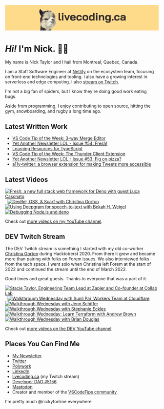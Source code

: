 <a href="https://livecoding.ca" title="livecoding.ca, my Twitch stream"><img src="livecodingdotca-banner.png" alt="An alpaca grinning with the words livecoding.ca beside them" /></a>

# <em>Hi!</em> I'm Nick. 👋🏻

My name is Nick Taylor and I hail from Montreal, Quebec, Canada.

I am a Staff Software Engineer at [Netlify](https://netlify.com/) on the ecosystem team, focusing on front-end technologies and tooling. I also have a growing interest in serverless and edge computing. I also [stream on Twitch](https://livecoding.ca/).

I'm not a big fan of spiders, but I know they're doing good work eating bugs.

Aside from programming, I enjoy contributing to open source, hitting the gym, snowboarding, and rugby a long time ago.

## Latest Written Work

<!-- BLOG-POST-LIST:START -->
- [VS Code Tip of the Week: 3-way Merge Editor](https://community.vscodetips.com/nickytonline/vs-code-tip-of-the-week-3-way-merge-editor-31la)
- [Yet Another Newsletter LOL - Issue #54: Fresh!](https://www.getrevue.co/profile/nickytonline/issues/yet-another-newsletter-lol-issue-54-fresh-1244106)
- [Learning Resources for TypeScript](https://www.iamdeveloper.com/posts/learning-resources-for-typescript-4g1n/)
- [VS Code Tip of the Week: The Thunder Client Extension](https://community.vscodetips.com/nickytonline/vs-code-tip-of-the-week-the-thunder-client-extension-1k3p)
- [Yet Another Newsletter LOL - Issue #53: Fig on pizza?](https://www.getrevue.co/profile/nickytonline/issues/yet-another-newsletter-lol-issue-53-fig-on-pizza-1241798)
- [a11y-twitter: a browser extension for making Tweets more accessible](https://www.iamdeveloper.com/posts/a11y-twitter-a-browser-extension-for-making-twitter-more-accessible-17kg/)
<!-- BLOG-POST-LIST:END -->

## Latest Videos

<!-- VIDEO-LIST:START --><div><a href="https://www.youtube.com/watch?v=nBrcmlrekV4" title="Fresh: a new full stack web framework for Deno with guest Luca Casonato"><img src="https://i3.ytimg.com/vi/nBrcmlrekV4/hqdefault.jpg" alt="Fresh: a new full stack web framework for Deno with guest Luca Casonato" width="360" height="270" /></a>&nbsp;&nbsp;<a href="https://www.youtube.com/watch?v=7N--Ias4p_k" title="DevRel, OSS, & Scarf with Christina Gorton"><img src="https://i4.ytimg.com/vi/7N--Ias4p_k/hqdefault.jpg" alt="DevRel, OSS, & Scarf with Christina Gorton" width="360" height="270" /></a>&nbsp;&nbsp;<a href="https://www.youtube.com/watch?v=tHe2yBLh_Hc" title="Using Deepgram for speech-to-text with Bekah H. Weigel"><img src="https://i1.ytimg.com/vi/tHe2yBLh_Hc/hqdefault.jpg" alt="Using Deepgram for speech-to-text with Bekah H. Weigel" width="360" height="270" /></a>&nbsp;&nbsp;<a href="https://www.youtube.com/watch?v=7dKkcJ6cTpA" title="Debugging Node.js and deno"><img src="https://i4.ytimg.com/vi/7dKkcJ6cTpA/hqdefault.jpg" alt="Debugging Node.js and deno" width="360" height="270" /></a>&nbsp;&nbsp;</div><!-- VIDEO-LIST:END -->

Check out [more videos on my YouTube channel](http://youtube.iamdeveloper.com/).

## DEV Twitch Stream

The DEV Twitch stream is something I started with my old co-worker [Christina Gorton](https://twitter.com/coffeecraftcode) during Hacktoberst 2020. From there it grew and became more than pairing with folks on Forem issues. We also interviewed folks from the tech space. I went solo when Christina left Forem at the start of 2022 and continued the stream until the end of March 2022.

Good times and great guests. Thanks to everyone that was a part of it.

<div>
  <a
    href="https://www.youtube.com/watch?v=cmooRSV4sr8"
    title="Stacie Taylor, Engineering Team Lead at Zapier and Co-founder at Collab Lab"
    ><img
      src="https://i4.ytimg.com/vi/cmooRSV4sr8/hqdefault.jpg"
      alt="Stacie Taylor, Engineering Team Lead at Zapier and Co-founder at Collab Lab"
      width="360"
      height="270" /></a
  >&nbsp;&nbsp;<a
    href="https://www.youtube.com/watch?v=zMEvgvSrPuo"
    title="Walkthrough Wednesday with Sunil Pai, Workers Team at Cloudflare"
    ><img
      src="https://i3.ytimg.com/vi/zMEvgvSrPuo/hqdefault.jpg"
      alt="Walkthrough Wednesday with Sunil Pai, Workers Team at Cloudflare"
      width="360"
      height="270" /></a
  >&nbsp;&nbsp;<a
    href="https://www.youtube.com/watch?v=MWkJFsC9jZo"
    title="Walkthrough Wednesday with Jenn Schiffer"
    ><img
      src="https://i2.ytimg.com/vi/MWkJFsC9jZo/hqdefault.jpg"
      alt="Walkthrough Wednesday with Jenn Schiffer"
      width="360"
      height="270" /></a
  >&nbsp;&nbsp<a
    href="https://www.youtube.com/watch?v=IH2IcYMxab4"
    title="Walkthrough Wednesday with Stephanie Eckles"
    ><img
      src="https://i2.ytimg.com/vi/IH2IcYMxab4/hqdefault.jpg"
      alt="Walkthrough Wednesday with Stephanie Eckles"
      width="360"
      height="270" /></a
  >&nbsp;&nbsp;<a
    href="https://www.youtube.com/watch?v=wHWzxGD_cRk"
    title="Walkthrough Wednesday: Learn Terraform with Andrew Brown"
    ><img
      src="https://i4.ytimg.com/vi/wHWzxGD_cRk/hqdefault.jpg"
      alt="Walkthrough Wednesday: Learn Terraform with Andrew Brown"
      width="360"
      height="270" /></a
  >&nbsp;&nbsp;<a
    href="https://www.youtube.com/watch?v=d1KCS6C4Rus"
    title="Walkthrough Wednesday with Brian Douglas"
    ><img
      src="https://i1.ytimg.com/vi/d1KCS6C4Rus/hqdefault.jpg"
      alt="Walkthrough Wednesday with Brian Douglas"
      width="360"
      height="270" /></a
  >
</div>

Check out [more videos on the DEV YouTube channel](https://www.youtube.com/thepracticaldevteam).

## Places You Can Find Me

- [My Newsletter](https://newsletter.iamdeveloper.com)
- [Twitter](https://twitter.com/nickytonline)
- [Polywork](https://timeline.iamdeveloper.com)
- [LinkedIn](https://www.linkedin.com/in/nickytonline/)
- [livecoding.ca](https://livecoding.ca) (my Twitch stream)
- [Developer DAO #5156](https://opensea.io/assets/0x25ed58c027921e14d86380ea2646e3a1b5c55a8b/5156)
- [Mastodon](https://toot.cafe/@nickytonline)
- Creator and member of the [VSCodeTips community](https://community.vscodetips.com)

I'm pretty much @nickytonline everywhere
